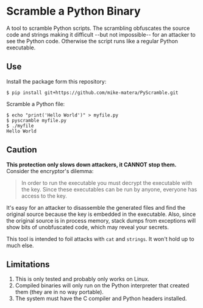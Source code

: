 # Scramble a Python Binary 

A tool to scramble Python scripts. The scrambling obfuscates the source code and strings making it difficult --but not impossible-- for an attacker to see the Python code. Otherwise the script runs like a regular Python executable. 

## Use 

Install the package form this repository: 

```console 
$ pip install git+https://github.com/mike-matera/PyScramble.git
```

Scramble a Python file: 

```console 
$ echo "print('Hello World')" > myfile.py
$ pyscramble myfile.py 
$ ./myfile 
Hello World
```

## Caution 

**This protection only slows down attackers, it CANNOT stop them.** Consider the encryptor's dilemma: 

> In order to run the executable you must decrypt the executable with the key. Since these executables can be run by anyone, everyone has access to the key. 

It's easy for an attacker to disassemble the generated files and find the original source because the key is embedded in the executable. Also, since the original source is in process memory, stack dumps from exceptions will show bits of unobfuscated code, which may reveal your secrets. 

This tool is intended to foil attacks with `cat` and `strings`. It won't hold up to much else. 

## Limitations 

1. This is only tested and probably only works on Linux. 
1. Compiled binaries will only run on the Python interpreter that created them (they are in no way portable). 
1. The system must have the C compiler and Python headers installed. 